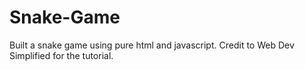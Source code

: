 # Snake-Game
Built a snake game using pure html and javascript.
Credit to Web Dev Simplified for the tutorial. 
